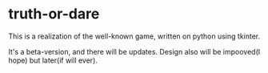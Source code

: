 # truth-or-dare

This is a realization of the well-known game, written on python using tkinter.

It's a beta-version, and there will be updates.
Design also will be impooved(I hope) but later(if will ever).
